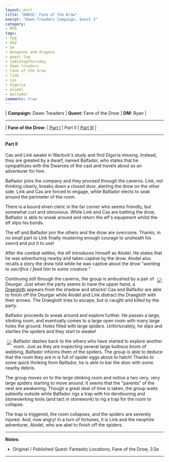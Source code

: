 ```yaml
---
layout: post
title: "DND5E: Fane of the Drow"
exerpt: "Dawn Treaders Campaign, Quest 3"
category:
- RPG
tags:
- rpg
- d&d
- 5e
- dungeons and dragons
- quest log
- tabletopthursday
- dawn treaders
- fane of the drow
- link
- cas
- digoria
- alodel
- balfador
comments: true
---
```


| **Campaign:**  Dawn Treaders | **Quest:**  Fane of the Drow | **DM:** Ryan |

---

| **Fane of the Drow:** | [Part I]() | Part II | [Part III]() |

---

#### Part II

Cas and Link awake in Warlock's study and find Digoria missing.  Instead, they are greated by a dwarf, named Balfador, who states that he sympathizes with the Dwarves of the cast and travels about as an adventurer for hire.

Balfador joins the company and they proceed through the caverns.  Link, not thinking clearly, breaks down a closed door, alerting the drow on the other side.  Link and Cas are forced to engage, while Balfador elects to seak around the perimeter of the room.

There is a bound elven cleric in the far corner who seems friendly, but somewhat curt and obnoxious.  While Link and Cas are battling the drow, Balfador is able to sneak around and return the elf's equipment whilst the elf slips his bonds.

The elf and Balfador join the others and the drow are overcome.  Thanks, in no small part to Link finally mustering enough courage to unsheath his sword and put it to use!

After the combat settles, the elf introduces himself as Alodel.  He states that he was adventuring nearby and taken captive by the drow.  Alodel also recalls a story the drow told while he was captive about the drow *"wanting to sacrifice / feed him to some creature."*

<a href="http://vignette3.wikia.nocookie.net/sword-coast-legends/images/3/3f/Drow_Dreagolath.png/revision/latest?cb=20160324152755"><img src="http://vignette3.wikia.nocookie.net/sword-coast-legends/images/3/3f/Drow_Dreagolath.png/revision/latest?cb=20160324152755" style="max-width: 30%; height: auto; float: right; margin: 5px"></a>

Continuing still through the caverns, the group is ambushed by a pair of Deurgar.  Just when the party seems to have the upper hand, a [Draegloth](https://imgur.com/wZ3QBmY) appears from the shadow and attacks!  Cas and Balfador are able to finish off the Deurgar while Alodel and Link distract the Draegloth with their arrows.  The Draegloth tries to escape, but is caught and killed by the party.

Balfador proceeds to sneak around and explore further.  He passes a large, stinking room, and eventually comes to a large open room with many large holes the ground.  Holes filled with large spiders.  Unfortunately, he slips and startles the spiders and they start to awake!

<a href="http://varg.wdfiles.com/local--files/sr-annals-1/Spiders.jpg"><img src="http://varg.wdfiles.com/local--files/sr-annals-1/Spiders.jpg" style="max-width: 30%; height: auto; float: left; margin: 5px"></a>

Balfador dashes back to the others who have started to explore another room.  Just as they are inspecting several large bulbous knots of webbing, Balfador informs them of the spiders.  The group is able to deduce that the room they are in is full of spider eggs about to hatch!  Thanks to some quick thinking from Balfador, he is able to bar the door with some nearby debris.

The group moves on to the large stinking room and notice a two very, very large spiders starting to move around.  It seems that the "parents" of the nest are awakening.  Though a great deal of time is taken, the group waits patiently outside while Balfador rigs a trap with his dendouning and stoneowrking tools (and tact in stonework) to rig a trap for the room to collapse.

The trap is triggered, the room collapses, and the spiders are severely injured.  And, now angry!  In a turn of fortunes, it is Link and the neophite adventurer, Alodel, who are abel to finish off the spiders.

---

**Notes:**

- Original / Published Quest: Fantastic Locations, Fane of the Drow, 3.5e

---